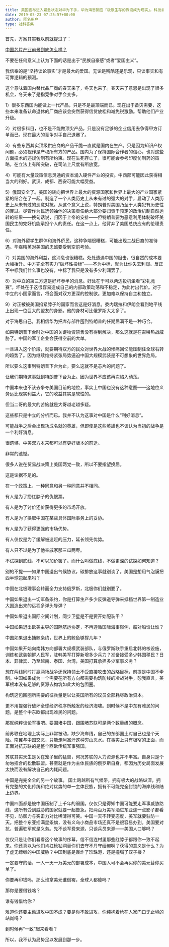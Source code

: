 ```yaml
---
title: 美国宣布进入紧急状态对华为下手，华为海思回应「极限生存的假设成为现实」，科技自立、芯片转正意味着什么？
date: 2019-05-23 07:25:57+00:00
author: 匿名用户
type: 社科答集
---
```

首先，方案其实我以前就提过了：

[中国芯片产业前景到底怎么样？](https://www.zhihu.com/question/305898679/answer/563613133)  


不要在任何意义上认为下面的话是出于“民族自豪感”或者“爱国主义”。

我信奉的是“坚持谈论事实”才是最大的爱国。无论是残酷还是乐观，只谈事实和有可靠逻辑的预测。

这个意味着国内替代品厂商的春天来了，冬天也来了。春天来了意思是出现了很多机会，冬天来了是指竞争对手会变多。

1）很多东西国内能做上一代产品，只是不是最顶端而已。现在出于备灾需要，这些本来准备认命退休的厂商应该会突然获得信贷放松和减免税激励。帮助他们产业升级。

2）对很多科目，也不是不能做顶尖产品，只是没有足够的企业信用去争得甲方订单而已。现在最大的竞争对手自己退赛了。

3）有些东西其实顶级供应商的产品干脆一直就是国内在生产。只是因为知识产权问题，必须视作是产权所有方的产品。国内为了保持国际合作者的信心，也对这些方面技术的违规仿制有所约束。现在生死存亡了，很可能会参考印度仿制药的策略，在立法上有所突破，在司法上尺度有所放宽。

4）可能有大量政策信息灵通的资本涌入硬件产业的投资。中西部可能因此获得相当大的利好。武汉、成都、西安可能大幅受益。

5）俄国安全了。美国的转向把世界上最大的资源国家和世界上最大的产业国家紧紧的结合在了一起。制造了一个人类历史上从未有过的强大的对手，启动了人类历史上从未有过的恶意对抗。从这个意义上说，特朗普对美国乃至于人类犯有历史性的罪过。尽管作为民选领袖他的决策责任绝大部分要归责于预定的政治机制自然运转的结果——换句话说，归因于上帝的安排——但特朗普要为恶意利用体制破坏美国民主的完好机能承担个人的责任。在这一点上，他背弃了美国总统应有的伦理责任。

6）对海外留学生群体和海外侨民，这种争端很糟糕，可能出现二战日裔的准待遇。华裔精英对美国的忠诚要受到空前考验。

7）对美国的海外利益，这消息也很糟糕。处处遭遇中国的阻击，很自然的成本要大幅抬升。中方完全有实力“破坏性投标”——不为中标，就为让你失去利润。反正不中标我们什么事也没有，中标了我只是没有多少利润罢了。

8）对中立的第三方这是好坏参半的消息。好处在于可以两边投机坐看“彩礼竞赛”。坏处在于这很容易造成自己的内部政策动荡和不稳定，为此付出代价。对于中立的小国家而言，将会面对双方更深的控制欲。更加难以保持自主和独立。

9）对正被被美国掐紧脖子的国家而言这是好消息。委内瑞拉和伊朗会看到地平线上出现一位巨大的盟友的身影。他的身材可比俄罗斯大太多了。

对于海思自己，我相信华为把库存部件囤到特朗普的任期届满不是一种巧合。

如果特朗普下台时对中国的关键物资禁售没有得到解决，那么这就是在召唤热战威胁了。中国的军工企业会获得空前的大单。

一旦进入这个阶段，就要期待双方的民众对世界大战的惨痛回忆能压制住全球右转的趋势了。因为继续维持紧张局势逼迫中国大规模武装是不可想象的世界危局。

所以要么这事到特朗普下台为止，要么这就不是芯片的问题了。

让我们期待这事就到特朗普下台为止。因为世界不应该再次陷入动荡。

中国本来也不该去争夺美国目前的地位，事实上中国也没有这种意图——这地位义务远比现实利益大，它的收益其实是软性的。

但当二哥的最大的苦恼就是大哥越老越多疑。

这些都只是中立的分析而已。我并不认为这事对中国是什么“利好消息”。

可能战争之后会出现功成名就的英雄，但即使是这些英雄也不该认为当初的战争是一个利好消息。

很遗憾，中美双方本来都可以有更好版本的前途。

非常的遗憾。

很多人说在贸易战决策上美国两党一致，所以不要指望换届。

这是论据不足的。

在一个政策上，一种同意和另一种同意并不相同。

有人是为了捞红脖子的仇恨票。

有人是为了讨价还价获得更多的市场开放。

有人是为了换取中国在某些具体国际事务上的妥协。

有人是为了获得更强的市场优势。

有人仅仅是为了缓解被追赶的压力，延长领先优势。

有人只不过是为了他亲戚家那三瓜两枣。

不试探到底线，不可以加价罢了。而什么叫做底线，不做更深的试探如何知道？

别的不提——如果中国退出气候协议，碳排放这事就别谈了。美国是想用气泡膜把西半球包起来吗？

中国在北极理事会转而全力支持俄罗斯，北极你们就别要了。

中国如果退出一切军备条约，你是打算生产多少反弹道导弹来抵挡世界第一制造业大国造出来的远程多弹头导弹？

中国如果退出国际空间计划，同步卫星是不是要开始配装甲？

中国如果退出欧美主导的国际航运协定，不再遵循国际海事惯例，船对船谁让谁？

中国如果退出捕鲸条约，世界上的鲸鱼够撑几年？

中国如果开始向南韩方向部署大规模武装部队，与俄罗斯联手重启北韩的核设施，训练和武装朝鲜人民军，驻韩美军打算新增多少兵力？准备接受多少韩国移民？日本、菲律宾、乃至越南、泰国、台湾，美国打算承担多少军事义务？

想在两线同时打赢两场战争还保持领土不受直接攻击的战略目标，前提是中国不牵制。中国如果成为一个需要在所有方向都需要构筑防线的冷战对手，恕我直言，美军根本没有足够的资源去构筑如此大的包围圈。

构筑这包围圈所需要的征兵量足以让美国所有的议员全部耗尽政治资本。

更不用提强行破坏全球经济秩序所触发的经济海啸。到时候不是中东有难民的问题，是整个中东欧都出现难民的问题。

那就纯粹谈论军事吧。要围堵中国，跟围堵苏联可是两个数量级的概念。

前苏联在地理上实际上非常被动，缺少海岸线，自己的东部国土对自己也是个天险。南翼与中国交恶，只能走阿富汗这种穷山恶水。在事实上只有极窄的正面，而正面对抗苏联的是整个西欧传统军事强国。

苏联其实天生是关在笼子里的猛兽，何况苏联的人力资源也并不丰富。自身只是个匆匆捏合的松散联盟。甚至就是作为主体民族的俄罗斯自身，都因为历史局面发展太快而没有解决自己的内耗问题。

中国是完完全全的另一个故事。 国土跨越所有气候带，拥有极大的战略纵深，拥有完整的文化传统和绝对优势的单一主体民族，拥有不可能完全封锁的海岸线和陆上边界。

中国四面都是被中国压制了上千年的弱国。仅仅只是得知中国可能要走军事威胁路线，这所有受到威胁的国家就要一起告急。把两百万美军洒进东亚连一点影子都看不见，防御力与突击力对比稀薄得可笑。中国一天不转变态度，美军就要驻防一天。把整个东亚插满星条旗，没有义乌小商品市场还真不是很容易办到。美国要对抗，普遍驻军就是义务。先不谈军费来源，只谈兵员来源——美国人口够吗？

仅仅只是让你们看看这个故事的序幕，信不信连村里那些红脖子都跟你一致不起来。你还真以为他们肯扛枪钻洞替你们去守不丹守缅甸啊？获得的意义是什么？为了虚无缥缈的中国威胁？中国到底是轰炸了珍珠港，还是撞塌了双子楼？

一定要守的话，一人一天一万美元的部署成本，中国人可不会再买你的美元替你买单了。

你要再印钱吗，那么谁拿美元谁倒霉，全球人都傻吗？

那你是要借钱咯？

谁有钱借给你？

难道你还要主动进攻中国不成？要是你不敢进攻，你纯抱着枪在人家门口无止境的站岗吗？

到时候再“一致”起来看看？

所以，我不认为局势足以发展到那一步。


